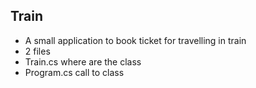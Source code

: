 ## Train
* A small application to book ticket for travelling in train
* 2 files
* Train.cs where are the class
* Program.cs call to class
